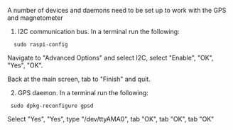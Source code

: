 A number of devices and daemons need to be set up to work with the GPS and magnetometer

1. I2C communication bus. In a terminal run the following:
  ```
    sudo raspi-config
  ```
  Navigate to "Advanced Options" and select I2C, select "Enable", "OK", "Yes", "OK". 

  Back at the main screen, tab to "Finish" and quit.

2. GPS daemon. In a terminal run the following:
  ```
   sudo dpkg-reconfigure gpsd
  ```
  Select "Yes", "Yes", type "/dev/ttyAMA0", tab "OK", tab "OK", tab "OK" 
